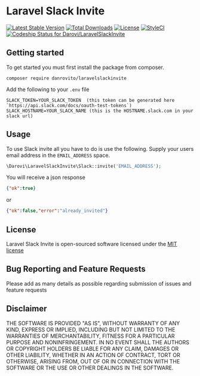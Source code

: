 # Laravel Slack Invite 

[![Latest Stable Version](https://poser.pugx.org/danrovito/laravelslackinvite/v/stable?format=flat)](https://packagist.org/packages/danrovito/laravelslackinvite) [![Total Downloads](https://poser.pugx.org/danrovito/laravelslackinvite/downloads?format=flat)](https://packagist.org/packages/danrovito/laravelslackinvite) [![License](https://poser.pugx.org/danrovito/laravelslackinvite/license?format=flat)](https://packagist.org/packages/danrovito/laravelslackinvite) [![StyleCI](https://styleci.io/repos/67619777/shield?branch=master)](https://styleci.io/repos/67619777) [ ![Codeship Status for Darovi/LaravelSlackInvite](https://codeship.com/projects/9ab07ed0-4dc0-0134-3701-266445f4b7e3/status?branch=master)](https://codeship.com/projects/170616)

## Getting started

To get started you must first install the package from composer.

```
composer require danrovito/laravelslackinvite
```

Add the following to your `.env` file 

```
SLACK_TOKEN=YOUR_SLACK_TOKEN  (this token can be generated here `https://api.slack.com/docs/oauth-test-tokens`)
SLACK_HOSTNAME=YOUR_SLACK_NAME (this is the HOSTNAME.slack.com in your slack url)
```

## Usage

To use Slack invite all you have to do is use the following.  Supply your users email address in the `EMAIL_ADDRESS` space.

```php
\Darovi\LaravelSlackInvite\Slack::invite('EMAIL_ADDRESS');
```

You will receive a json response

```json
{"ok":true}
```

or

```json
{"ok":false,"error":"already_invited"}
```

## License

Laravel Slack Invite is open-sourced software licensed under the [MIT license](http://opensource.org/licenses/MIT)

## Bug Reporting and Feature Requests

Please add as many details as possible regarding submission of issues and feature requests

## Disclaimer

THE SOFTWARE IS PROVIDED "AS IS", WITHOUT WARRANTY OF ANY KIND, EXPRESS OR IMPLIED, INCLUDING BUT NOT LIMITED TO THE WARRANTIES OF MERCHANTABILITY, FITNESS FOR A PARTICULAR PURPOSE AND NONINFRINGEMENT. IN NO EVENT SHALL THE AUTHORS OR COPYRIGHT HOLDERS BE LIABLE FOR ANY CLAIM, DAMAGES OR OTHER LIABILITY, WHETHER IN AN ACTION OF CONTRACT, TORT OR OTHERWISE, ARISING FROM, OUT OF OR IN CONNECTION WITH THE SOFTWARE OR THE USE OR OTHER DEALINGS IN THE SOFTWARE.

